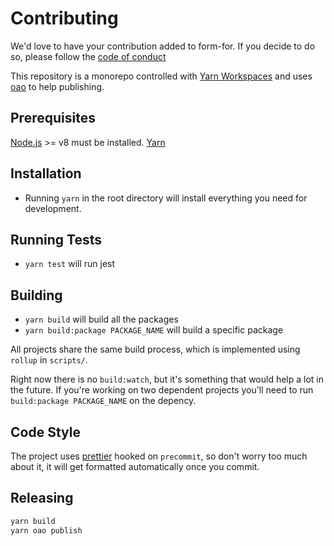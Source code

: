 # Contributing

We'd love to have your contribution added to form-for. If you decide to do so, please follow the
[code of conduct](CODE_OF_CONDUCT.md)

This repository is a monorepo controlled with [Yarn Workspaces](https://yarnpkg.com/lang/en/docs/workspaces/) and uses [oao](https://github.com/guigrpa/oao) to help publishing.

## Prerequisites

[Node.js](http://nodejs.org/) >= v8 must be installed.
[Yarn](https://yarnpkg.com/en/)

## Installation

* Running `yarn` in the root directory will install everything you need for development.

## Running Tests

* `yarn test` will run jest

## Building

* `yarn build` will build all the packages
* `yarn build:package PACKAGE_NAME` will build a specific package

All projects share the same build process, which is implemented using `rollup` in `scripts/`.

Right now there is no `build:watch`, but it's something that would help a lot in the future. If you're working on two dependent projects you'll need to run `build:package PACKAGE_NAME` on the depency.

## Code Style

The project uses [prettier](https://github.com/prettier/prettier) hooked on `precommit`, so don't worry too much about it,
it will get formatted automatically once you commit.

## Releasing

```sh
yarn build
yarn oao publish
```
